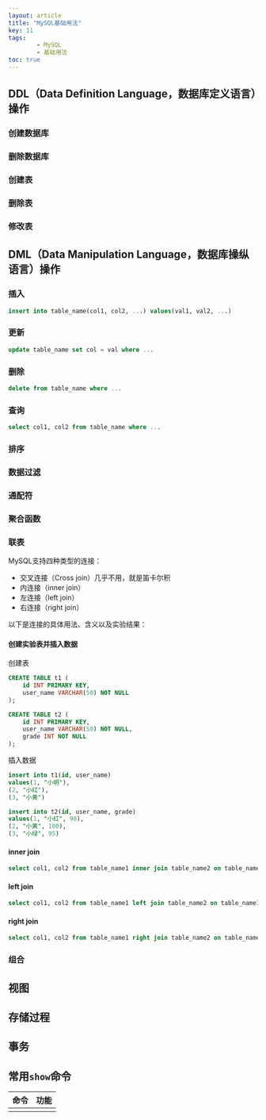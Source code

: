 ```yaml
---
layout: article
title: "MySQL基础用法"
key: 11
tags: 
        - MySQL
        - 基础用法
toc: true
---
```

## DDL（Data Definition Language，数据库定义语言）操作

### 创建数据库

### 删除数据库

### 创建表

### 删除表

### 修改表

## DML（Data Manipulation Language，数据库操纵语言）操作

### 插入

```sql
insert into table_name(col1, col2, ...) values(val1, val2, ...)
```

### 更新

```sql
update table_name set col = val where ...
```

### 删除

```sql
delete from table_name where ...
```

### 查询

```sql
select col1, col2 from table_name where ...
```

### 排序

### 数据过滤

### 通配符

### 聚合函数

### 联表
MySQL支持四种类型的连接：
- 交叉连接（Cross join）几乎不用，就是笛卡尔积
- 内连接（inner join）
- 左连接（left join）
- 右连接（right join）

以下是连接的具体用法、含义以及实验结果：

#### 创建实验表并插入数据

创建表
```sql
CREATE TABLE t1 (
    id INT PRIMARY KEY,
    user_name VARCHAR(50) NOT NULL
);

CREATE TABLE t2 (
    id INT PRIMARY KEY,
    user_name VARCHAR(50) NOT NULL,
    grade INT NOT NULL
);
```

插入数据
```sql
insert into t1(id, user_name)
values(1, "小明"),
(2, "小红"),
(3, "小黄")

insert into t2(id, user_name, grade)
values(1, "小红", 90),
(2, "小黄", 100),
(3, "小绿", 95)
```

#### inner join

```sql
select col1, col2 from table_name1 inner join table_name2 on table_name1.id = table_name2.id
```

#### left join

```sql
select col1, col2 from table_name1 left join table_name2 on table_name1.id = table_name2.id
```

#### right join

```sql
select col1, col2 from table_name1 right join table_name2 on table_name1.id = table_name2.id
```

### 组合

## 视图

## 存储过程

## 事务

## 常用`show`命令

|命令|功能|
|-|-|
|||

